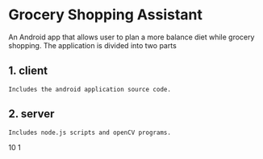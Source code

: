 # Grocery Shopping Assistant
 An Android app that allows user to plan a more balance diet while grocery shopping.
 The application is divided into two parts 
## 1. client
	Includes the android application source code.
## 2. server
	Includes node.js scripts and openCV programs.
10
1
